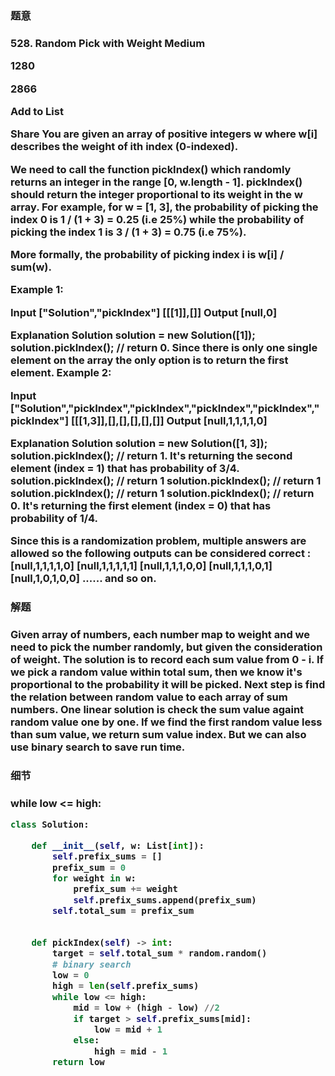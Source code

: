<h3>题意<h3>
<p>
528. Random Pick with Weight
Medium

1280

2866

Add to List

Share
You are given an array of positive integers w where w[i] describes the weight of ith index (0-indexed).

We need to call the function pickIndex() which randomly returns an integer in the range [0, w.length - 1]. pickIndex() should return the integer proportional to its weight in the w array. For example, for w = [1, 3], the probability of picking the index 0 is 1 / (1 + 3) = 0.25 (i.e 25%) while the probability of picking the index 1 is 3 / (1 + 3) = 0.75 (i.e 75%).

More formally, the probability of picking index i is w[i] / sum(w).

 

Example 1:

Input
["Solution","pickIndex"]
[[[1]],[]]
Output
[null,0]

Explanation
Solution solution = new Solution([1]);
solution.pickIndex(); // return 0. Since there is only one single element on the array the only option is to return the first element.
Example 2:

Input
["Solution","pickIndex","pickIndex","pickIndex","pickIndex","pickIndex"]
[[[1,3]],[],[],[],[],[]]
Output
[null,1,1,1,1,0]

Explanation
Solution solution = new Solution([1, 3]);
solution.pickIndex(); // return 1. It's returning the second element (index = 1) that has probability of 3/4.
solution.pickIndex(); // return 1
solution.pickIndex(); // return 1
solution.pickIndex(); // return 1
solution.pickIndex(); // return 0. It's returning the first element (index = 0) that has probability of 1/4.

Since this is a randomization problem, multiple answers are allowed so the following outputs can be considered correct :
[null,1,1,1,1,0]
[null,1,1,1,1,1]
[null,1,1,1,0,0]
[null,1,1,1,0,1]
[null,1,0,1,0,0]
......
and so on.

<p>




<h3>解题<h3>
<p> 
Given array of numbers, each number map to weight and we need to pick the number randomly, but given the consideration of weight. 
The solution is to record each sum value from 0 - i. If we pick a random value within total sum, then we know it's proportional to the probability it
will be picked. Next step is find the relation between random value to each array of sum numbers. One linear solution is check the sum value againt random 
value one by one. If we find the first random value less than sum value, we return sum value index. But we can also use binary search to save run time.
<p>




<h3>细节<h3>
<p>
while low <= high:
<p>


```python
class Solution:

    def __init__(self, w: List[int]):
        self.prefix_sums = []
        prefix_sum = 0
        for weight in w:
            prefix_sum += weight
            self.prefix_sums.append(prefix_sum)
        self.total_sum = prefix_sum
        

    def pickIndex(self) -> int:
        target = self.total_sum * random.random()
        # binary search
        low = 0
        high = len(self.prefix_sums)
        while low <= high:
            mid = low + (high - low) //2
            if target > self.prefix_sums[mid]:
                low = mid + 1
            else:
                high = mid - 1
        return low

```
